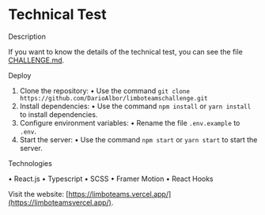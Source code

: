 # Technical Test

Description

If you want to know the details of the technical test, you can see the file [CHALLENGE.md](https://github.com/DarioAlbor/limboteamschallenge/blob/main/CHALLENGE.md).

Deploy

1. Clone the repository:
• Use the command `git clone https://github.com/DarioAlbor/limboteamschallenge.git`
2. Install dependencies:
• Use the command `npm install` or `yarn install` to install dependencies.
3. Configure environment variables:
• Rename the file `.env.example` to `.env`.
4. Start the server:
• Use the command `npm start` or `yarn start` to start the server.

Technologies

• React.js
• Typescript
• SCSS
• Framer Motion
• React Hooks

Visit the website: [https://limboteams.vercel.app/](https://limboteamsvercel.app/).